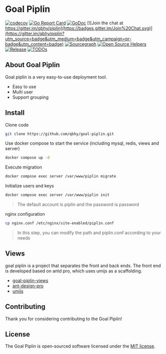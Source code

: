 # Goal Piplin
[![codecov](https://codecov.io/gh/qbhy/piplin/branch/master/graph/badge.svg)](https://codecov.io/gh/qbhy/piplin)
[![Go Report Card](https://goreportcard.com/badge/github.com/goal-web/example)](https://goreportcard.com/report/github.com/goal-web/example)
[![GoDoc](https://pkg.go.dev/badge/github.com/goal-web/example?status.svg)](https://pkg.go.dev/github.com/goal-web/example?tab=doc)
[![Join the chat at https://gitter.im/qbhy/piplin](https://badges.gitter.im/Join%20Chat.svg)](https://gitter.im/qbhy/piplin?utm_source=badge&utm_medium=badge&utm_campaign=pr-badge&utm_content=badge)
[![Sourcegraph](https://sourcegraph.com/github.com/goal-web/example/-/badge.svg)](https://sourcegraph.com/github.com/goal-web/contracts?badge)
[![Open Source Helpers](https://www.codetriage.com/qbhy/piplin/badges/users.svg)](https://www.codetriage.com/qbhy/piplin)
[![Release](https://img.shields.io/github/release/qbhy/piplin.svg?style=flat-square)](https://github.com/goal-web/example/releases)
[![TODOs](https://badgen.net/https/api.tickgit.com/badgen/github.com/goal-web/example)](https://www.tickgit.com/browse?repo=github.com/goal-web/example)

## About Goal Piplin

Goal piplin is a very easy-to-use deployment tool.

- Easy to use
- Multi user
- Support grouping

## Install
Clone code

```bash
git clone https://github.com/qbhy/goal-piplin.git
```

Use docker compose to start the service (including mysql, redis, views and server)
```bash
docker compose up -d
```

Execute migration
```bash
docker compose exec server /var/www/piplin migrate
```

Initialize users and keys
```bash
docker compose exec server /var/www/piplin init
```
> The default account is piplin and the password is password

nginx configuration
```bash
cp nginx.conf /etc/nginx/site-enabled/piplin.conf
```
> In this step, you can modify the path and piplin.conf according to your needs

## Views
goal piplin is a project that separates the front and back ends. The front end is developed based on antd pro, which uses umijs as a scaffolding.

 - [goal-piplin-views](https://github.com/qbhy/goal-piplin-views)
 - [ant-design-pro](https://github.com/ant-design/ant-design-pro)
 - [umijs](https://github.com/umijs/umi)

## Contributing

Thank you for considering contributing to the Goal Piplin! 

## License

The Goal Piplin is open-sourced software licensed under the [MIT license](https://opensource.org/licenses/MIT).